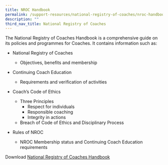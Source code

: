```yaml
---
title: NROC Handbook
permalink: /support-resources/national-registry-of-coaches/nroc-handbook/
description: ""
third_nav_title: National Registry of Coaches
---
```

The National Registry of Coaches Handbook is a comprehensive guide on its policies and programmes for Coaches. It contains information such as:

*   National Registry of Coaches
    *   Objectives, benefits and membership
*   Continuing Coach Education 
    *   Requirements and verification of activities
*   Coach’s Code of Ethics
    *   Three Principles 
        *   Respect for individuals
        *   Responsible coaching
        *   Integrity in actions
    *   Breach of Code of Ethics and Disciplinary Process
*   Rules of NROC
    
    *   NROC Membership status and Continuing Coach Education requirements
    
Download [National Registry of Coaches Handbook](/files/Support/National%20Registry%20of%20Coaches/NROC_Handbook_20220427.pdf)